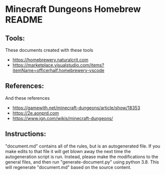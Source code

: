 # Minecraft Dungeons Homebrew README

## Tools:
These documents created with these tools
- https://homebrewery.naturalcrit.com
- https://marketplace.visualstudio.com/items?itemName=officerhalf.homebrewery-vscode

## References:
And these references
- https://gamewith.net/minecraft-dungeons/article/show/18353
- https://2e.aonprd.com
- https://www.ign.com/wikis/minecraft-dungeons/

## Instructions:
"document.md" contains all of the rules, but is an autogenerated file.  If you make edits to that file it will get blown away the next time the autogeneration script is run.  Instead, please make the modifications to the general files, and then run "generate-document.py" using python 3.8.  This will regenerate "document.md" based on the source content.

